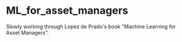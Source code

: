 # ML_for_asset_managers
Slowly working through Lopez de Prado's book "Machine Learning for Asset Managers".
